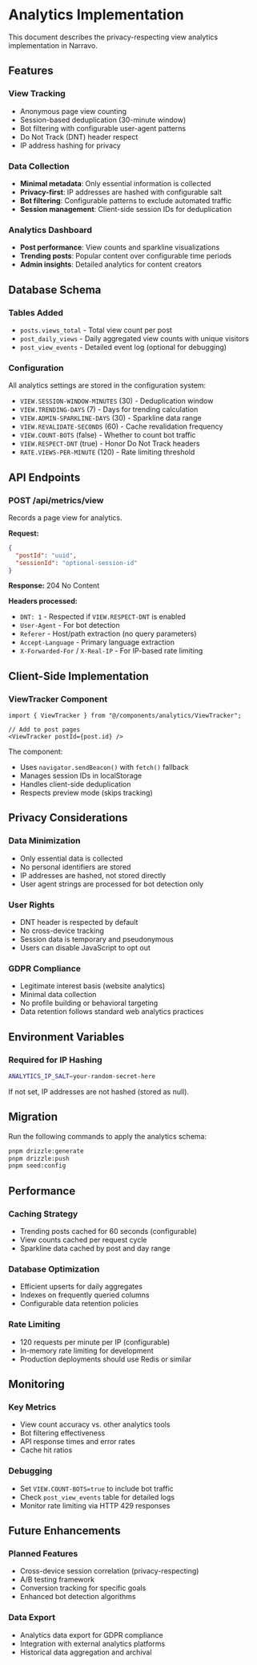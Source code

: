 # Analytics Implementation

This document describes the privacy-respecting view analytics implementation in Narravo.

## Features

### View Tracking
- Anonymous page view counting
- Session-based deduplication (30-minute window)
- Bot filtering with configurable user-agent patterns
- Do Not Track (DNT) header respect
- IP address hashing for privacy

### Data Collection
- **Minimal metadata**: Only essential information is collected
- **Privacy-first**: IP addresses are hashed with configurable salt
- **Bot filtering**: Configurable patterns to exclude automated traffic
- **Session management**: Client-side session IDs for deduplication

### Analytics Dashboard
- **Post performance**: View counts and sparkline visualizations
- **Trending posts**: Popular content over configurable time periods
- **Admin insights**: Detailed analytics for content creators

## Database Schema

### Tables Added
- `posts.views_total` - Total view count per post
- `post_daily_views` - Daily aggregated view counts with unique visitors
- `post_view_events` - Detailed event log (optional for debugging)

### Configuration
All analytics settings are stored in the configuration system:

- `VIEW.SESSION-WINDOW-MINUTES` (30) - Deduplication window
- `VIEW.TRENDING-DAYS` (7) - Days for trending calculation
- `VIEW.ADMIN-SPARKLINE-DAYS` (30) - Sparkline data range
- `VIEW.REVALIDATE-SECONDS` (60) - Cache revalidation frequency
- `VIEW.COUNT-BOTS` (false) - Whether to count bot traffic
- `VIEW.RESPECT-DNT` (true) - Honor Do Not Track headers
- `RATE.VIEWS-PER-MINUTE` (120) - Rate limiting threshold

## API Endpoints

### POST /api/metrics/view
Records a page view for analytics.

**Request:**
```json
{
  "postId": "uuid",
  "sessionId": "optional-session-id"
}
```

**Response:** 204 No Content

**Headers processed:**
- `DNT: 1` - Respected if `VIEW.RESPECT-DNT` is enabled
- `User-Agent` - For bot detection
- `Referer` - Host/path extraction (no query parameters)
- `Accept-Language` - Primary language extraction
- `X-Forwarded-For` / `X-Real-IP` - For IP-based rate limiting

## Client-Side Implementation

### ViewTracker Component
```tsx
import { ViewTracker } from "@/components/analytics/ViewTracker";

// Add to post pages
<ViewTracker postId={post.id} />
```

The component:
- Uses `navigator.sendBeacon()` with `fetch()` fallback
- Manages session IDs in localStorage
- Handles client-side deduplication
- Respects preview mode (skips tracking)

## Privacy Considerations

### Data Minimization
- Only essential data is collected
- No personal identifiers are stored
- IP addresses are hashed, not stored directly
- User agent strings are processed for bot detection only

### User Rights
- DNT header is respected by default
- No cross-device tracking
- Session data is temporary and pseudonymous
- Users can disable JavaScript to opt out

### GDPR Compliance
- Legitimate interest basis (website analytics)
- Minimal data collection
- No profile building or behavioral targeting
- Data retention follows standard web analytics practices

## Environment Variables

### Required for IP Hashing
```bash
ANALYTICS_IP_SALT=your-random-secret-here
```

If not set, IP addresses are not hashed (stored as null).

## Migration

Run the following commands to apply the analytics schema:

```bash
pnpm drizzle:generate
pnpm drizzle:push
pnpm seed:config
```

## Performance

### Caching Strategy
- Trending posts cached for 60 seconds (configurable)
- View counts cached per request cycle
- Sparkline data cached by post and day range

### Database Optimization
- Efficient upserts for daily aggregates
- Indexes on frequently queried columns
- Configurable data retention policies

### Rate Limiting
- 120 requests per minute per IP (configurable)
- In-memory rate limiting for development
- Production deployments should use Redis or similar

## Monitoring

### Key Metrics
- View count accuracy vs. other analytics tools
- Bot filtering effectiveness
- API response times and error rates
- Cache hit ratios

### Debugging
- Set `VIEW.COUNT-BOTS=true` to include bot traffic
- Check `post_view_events` table for detailed logs
- Monitor rate limiting via HTTP 429 responses

## Future Enhancements

### Planned Features
- Cross-device session correlation (privacy-respecting)
- A/B testing framework
- Conversion tracking for specific goals
- Enhanced bot detection algorithms

### Data Export
- Analytics data export for GDPR compliance
- Integration with external analytics platforms
- Historical data aggregation and archival